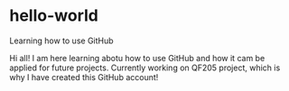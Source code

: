 # hello-world
Learning how to use GitHub

Hi all! I am here learning abotu how to use GitHub and how it cam be applied for future projects.
Currently working on QF205 project, which is why I have created this GitHub account!
